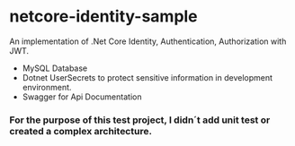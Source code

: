 # netcore-identity-sample
An implementation of .Net Core Identity, Authentication, Authorization with JWT.

- MySQL Database
- Dotnet UserSecrets to protect sensitive information in development environment.
- Swagger for Api Documentation

### For the purpose of this test project, I didn´t add unit test or created a complex architecture.
